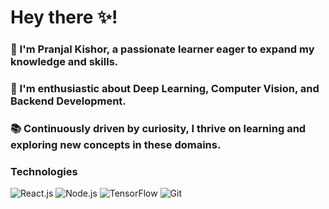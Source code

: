 # Hey there ✨! 

<h3>🌟 I'm Pranjal Kishor, a passionate learner eager to expand my knowledge and skills. </h3>
<h3>🚀 I'm enthusiastic about Deep Learning, Computer Vision, and Backend Development. </h3>
<h3>📚 Continuously driven by curiosity, I thrive on learning and exploring new concepts in these domains. </h3>




### Technologies
![React.js](images/react.png)
![Node.js](images/nodejs.png)
![TensorFlow](images/tensorflow.png)
![Git](images/git.png)

